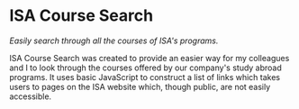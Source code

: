 # ISA Course Search
*Easily search through all the courses of ISA's programs.*

ISA Course Search was created to provide an easier way for my colleagues and I
to look through the courses offered by our company's study abroad programs. It
uses basic JavaScript to construct a list of links which takes users to pages on
the ISA website which, though public, are not easily accessible.
